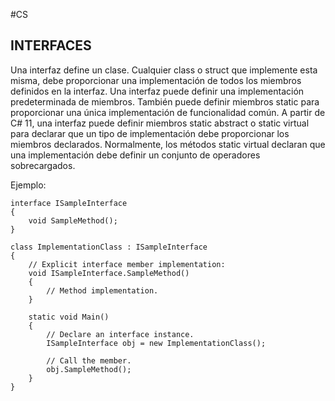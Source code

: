 #CS 

## INTERFACES 

Una interfaz define un clase. Cualquier class o struct que implemente esta misma, debe proporcionar una implementación de todos los miembros definidos en la interfaz. Una interfaz puede definir una implementación predeterminada de miembros. También puede definir miembros static para proporcionar una única implementación de funcionalidad común. A partir de C# 11, una interfaz puede definir miembros static abstract o static virtual para declarar que un tipo de implementación debe proporcionar los miembros declarados. Normalmente, los métodos static virtual declaran que una implementación debe definir un conjunto de operadores sobrecargados.


Ejemplo: 
```CSHARP 
interface ISampleInterface
{
    void SampleMethod();
}

class ImplementationClass : ISampleInterface
{
    // Explicit interface member implementation:
    void ISampleInterface.SampleMethod()
    {
        // Method implementation.
    }

    static void Main()
    {
        // Declare an interface instance.
        ISampleInterface obj = new ImplementationClass();

        // Call the member.
        obj.SampleMethod();
    }
}
```
